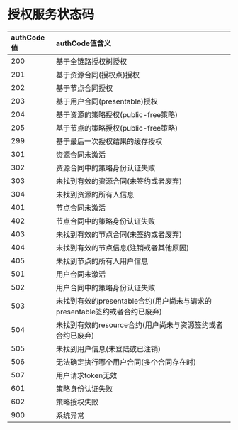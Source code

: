 # 授权服务状态码

| **authCode值** | **authCode值含义** |
| :--- | :--- |
| 200 | 基于全链路授权树授权 |
| 201 | 基于资源合同(授权点)授权 |
| 202 | 基于节点合同授权 |
| 203 | 基于用户合同(presentable)授权 |
| 204 | 基于资源的策略授权(public-free策略) |
| 205 | 基于节点的策略授权(public-free策略) |
| 299 | 基于最后一次授权结果的缓存授权 |
| 301 | 资源合同未激活 |
| 302 | 资源合同中的策略身份认证失败 |
| 303 | 未找到有效的资源合同(未签约或者废弃) |
| 304 | 未找到资源的所有人信息 |
| 401 | 节点合同未激活|
| 402 | 节点合同中的策略身份认证失败|
| 403 | 未找到有效的节点合同(未签约或者废弃)|
| 404 | 未找到有效的节点信息(注销或者其他原因) |
| 405 | 未找到节点的所有人用户信息 |
| 501 | 用户合同未激活 |
| 502 | 用户合同中的策略身份认证失败|
| 503 | 未找到有效的presentable合约(用户尚未与请求的presentable签约或者合约已废弃)|
| 504 | 未找到有效的resource合约(用户尚未与资源签约或者合约已废弃)|
| 505 | 未找到用户信息(未登陆或已注销)|
| 506 | 无法确定执行哪个用户合同(多个合同存在时)|
| 507 | 用户请求token无效 |
| 601 | 策略身份认证失败|
| 602 | 策略授权失败|
| 900 | 系统异常|


